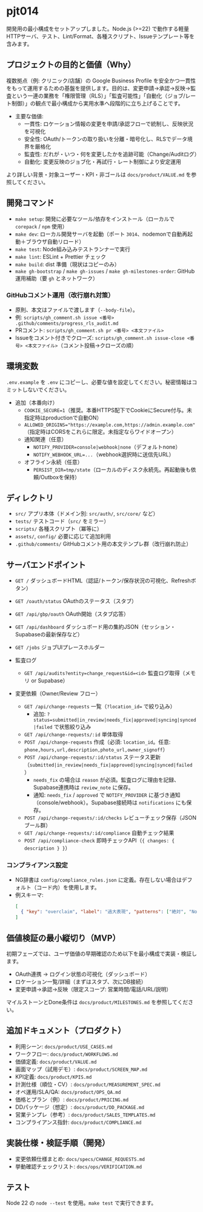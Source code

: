 # pjt014

開発用の最小構成をセットアップしました。Node.js (>=22) で動作する軽量HTTPサーバ、テスト、Lint/Format、各種スクリプト、Issueテンプレート等を含みます。

## プロジェクトの目的と価値（Why）

複数拠点（例: クリニック/店舗）の Google Business Profile を安全かつ一貫性をもって運用するための基盤を提供します。目的は、変更申請→承認→反映→監査という一連の業務を「権限管理（RLS）」「監査可能性」「自動化（ジョブ/レート制御）」の観点で最小構成から実用水準へ段階的に立ち上げることです。

- 主要な価値:
  - 一貫性: ロケーション情報の変更を申請/承認フローで統制し、反映状況を可視化
  - 安全性: OAuth/トークンの取り扱いを分離・暗号化し、RLSでデータ境界を厳格化
  - 監査性: だれが・いつ・何を変更したかを追跡可能（Change/Auditログ）
  - 自動化: 変更反映のジョブ化・再試行・レート制御により安定運用

より詳しい背景・対象ユーザー・KPI・非ゴールは `docs/product/VALUE.md` を参照してください。

## 開発コマンド

- `make setup`: 開発に必要なツール/依存をインストール（ローカルで `corepack` / `npm` 使用）
- `make dev`: ローカル開発サーバを起動（ポート `3014`、nodemonで自動再起動＋ブラウザ自動リロード）
- `make test`: Node組み込みテストランナーで実行
- `make lint`: ESLint + Prettier チェック
- `make build`: dist 準備（現状はコピーのみ）
- `make gh-bootstrap` / `make gh-issues` / `make gh-milestones-order`: GitHub運用補助（要 `gh` とネットワーク）

### GitHubコメント運用（改行崩れ対策）
- 原則、本文はファイルで渡します（`--body-file`）。
- 例: `scripts/gh_comment.sh issue <番号> .github/comments/progress_rls_audit.md`
- PRコメント: `scripts/gh_comment.sh pr <番号> <本文ファイル>`
- Issueをコメント付きでクローズ: `scripts/gh_comment.sh issue-close <番号> <本文ファイル>`（コメント投稿→クローズの順）

## 環境変数

`.env.example` を `.env` にコピーし、必要な値を設定してください。秘密情報はコミットしないでください。

- 追加（本番向け）
  - `COOKIE_SECURE=1`（推奨。本番HTTPS配下でCookieにSecure付与。未指定時はproductionで自動ON）
  - `ALLOWED_ORIGINS="https://example.com,https://admin.example.com"`（指定時はCORSをこれらに限定。未指定ならワイドオープン）
  - 通知関連（任意）
    - `NOTIFY_PROVIDER=console|webhook|none`（デフォルトnone）
    - `NOTIFY_WEBHOOK_URL=...`（webhook選択時に送信先URL）
  - オフライン永続（任意）
    - `PERSIST_DIR=tmp/state`（ローカルのディスク永続先。再起動後も依頼/Outboxを保持）

## ディレクトリ

- `src/` アプリ本体（ドメイン別: `src/auth/`, `src/core/` など）
- `tests/` テストコード（`src/` をミラー）
- `scripts/` 各種スクリプト（冪等に）
- `assets/`, `config/` 必要に応じて追加利用
- `.github/comments/` GitHubコメント用の本文テンプレ群（改行崩れ防止）

## サーバエンドポイント

- `GET /` ダッシュボードHTML（認証/トークン/保存状況の可視化、Refreshボタン）
- `GET /oauth/status` OAuthのステータス（スタブ）
- `GET /api/gbp/oauth` OAuth開始（スタブ応答）
- `GET /api/dashboard` ダッシュボード用の集約JSON（セッション・Supabaseの最新保存など）
- `GET /jobs` ジョブUIプレースホルダー
 - 監査ログ
   - `GET /api/audits?entity=change_request&id=<id>` 監査ログ取得（メモリ or Supabase）

- 変更依頼（Owner/Review フロー）
  - `GET /api/change-requests` 一覧（`?location_id=` で絞り込み）
    - 追加: `?status=submitted|in_review|needs_fix|approved|syncing|synced|failed` で状態絞り込み
  - `GET /api/change-requests/:id` 単体取得
  - `POST /api/change-requests` 作成（必須: `location_id`。任意: `phone,hours,url,description,photo_url,owner_signoff`）
  - `POST /api/change-requests/:id/status` ステータス更新（`submitted|in_review|needs_fix|approved|syncing|synced|failed`）
    - `needs_fix` の場合は `reason` が必須。監査ログに理由を記録、Supabase連携時は `review_note` に保存。
    - 通知: `needs_fix` / `approved` で `NOTIFY_PROVIDER` に基づき通知（console/webhook）。Supabase接続時は `notifications` にも保存。
  - `POST /api/change-requests/:id/checks` レビューチェック保存（JSONブール群）
  - `GET /api/change-requests/:id/compliance` 自動チェック結果
  - `POST /api/compliance-check` 即時チェックAPI（`{ changes: { description } }`）

### コンプライアンス設定
- NG辞書は `config/compliance_rules.json` に定義。存在しない場合はデフォルト（コード内）を使用します。
- 例スキーマ:
  ```json
  [
    { "key": "overclaim", "label": "過大表現", "patterns": ["絶対", "No\\.?1"] }
  ]
  ```

## 価値検証の最小縦切り（MVP）

初期フェーズでは、ユーザ価値の早期確認のため以下を最小構成で実装・検証します。

- OAuth連携 → ログイン状態の可視化（ダッシュボード）
- ロケーション一覧/詳細（まずはスタブ、次にDB接続）
- 変更申請→承認→反映（限定スコープ: 営業時間/電話/URL/説明）

マイルストーンとDone条件は `docs/product/MILESTONES.md` を参照してください。

## 追加ドキュメント（プロダクト）

- 利用シーン: `docs/product/USE_CASES.md`
- ワークフロー: `docs/product/WORKFLOWS.md`
- 価値定義: `docs/product/VALUE.md`
- 画面マップ（試用デモ）: `docs/product/SCREEN_MAP.md`
- KPI定義: `docs/product/KPIS.md`
- 計測仕様（順位・CV）: `docs/product/MEASUREMENT_SPEC.md`
- オペ運用/SLA/QA: `docs/product/OPS_QA.md`
- 価格とプラン（例）: `docs/product/PRICING.md`
- DDパッケージ（想定）: `docs/product/DD_PACKAGE.md`
- 営業テンプレ（参考）: `docs/product/SALES_TEMPLATES.md`
- コンプライアンス指針: `docs/product/COMPLIANCE.md`

## 実装仕様・検証手順（開発）

- 変更依頼仕様まとめ: `docs/specs/CHANGE_REQUESTS.md`
- 挙動確認チェックリスト: `docs/ops/VERIFICATION.md`

## テスト

Node 22 の `node --test` を使用。`make test` で実行できます。
